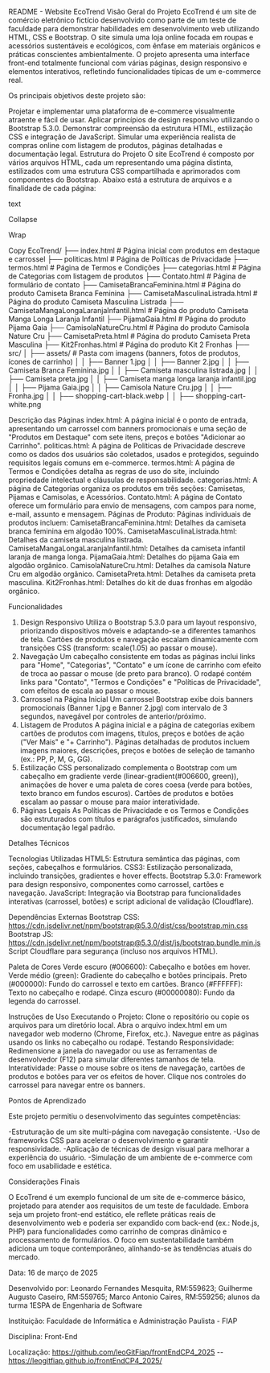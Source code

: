 README - Website EcoTrend
Visão Geral do Projeto
EcoTrend é um site de comércio eletrônico fictício desenvolvido como parte de um teste de faculdade para demonstrar habilidades em desenvolvimento web utilizando HTML, CSS e Bootstrap. O site simula uma loja online focada em roupas e acessórios sustentáveis e ecológicos, com ênfase em materiais orgânicos e práticas conscientes ambientalmente. O projeto apresenta uma interface front-end totalmente funcional com várias páginas, design responsivo e elementos interativos, refletindo funcionalidades típicas de um e-commerce real.

Os principais objetivos deste projeto são:

Projetar e implementar uma plataforma de e-commerce visualmente atraente e fácil de usar.
Aplicar princípios de design responsivo utilizando o Bootstrap 5.3.0.
Demonstrar compreensão da estrutura HTML, estilização CSS e integração de JavaScript.
Simular uma experiência realista de compras online com listagem de produtos, páginas detalhadas e documentação legal.
Estrutura do Projeto
O site EcoTrend é composto por vários arquivos HTML, cada um representando uma página distinta, estilizados com uma estrutura CSS compartilhada e aprimorados com componentes do Bootstrap. Abaixo está a estrutura de arquivos e a finalidade de cada página:

text

Collapse

Wrap

Copy
EcoTrend/
├── index.html                # Página inicial com produtos em destaque e carrossel
├── politicas.html            # Página de Políticas de Privacidade
├── termos.html               # Página de Termos e Condições
├── categorias.html           # Página de Categorias com listagem de produtos
├── Contato.html              # Página de formulário de contato
├── CamisetaBrancaFeminina.html      # Página do produto Camiseta Branca Feminina
├── CamisetaMasculinaListrada.html   # Página do produto Camiseta Masculina Listrada
├── CamisetaMangaLongaLaranjaInfantil.html  # Página do produto Camiseta Manga Longa Laranja Infantil
├── PijamaGaia.html           # Página do produto Pijama Gaia
├── CamisolaNatureCru.html    # Página do produto Camisola Nature Cru
├── CamisetaPreta.html        # Página do produto Camiseta Preta Masculina
├── Kit2Fronhas.html          # Página do produto Kit 2 Fronhas
├── src/
│   ├── assets/              # Pasta com imagens (banners, fotos de produtos, ícones de carrinho)
│   │   ├── Banner 1.jpg
│   │   ├── Banner 2.jpg
│   │   ├── Camiseta Branca Feminina.jpg
│   │   ├── Camiseta masculina listrada.jpg
│   │   ├── Camiseta preta.jpg
│   │   ├── Camiseta manga longa laranja infantil.jpg
│   │   ├── Pijama Gaia.jpg
│   │   ├── Camisola Nature Cru.jpg
│   │   ├── Fronha.jpg
│   │   ├── shopping-cart-black.webp
│   │   ├── shopping-cart-white.png

Descrição das Páginas
index.html: A página inicial é o ponto de entrada, apresentando um carrossel com banners promocionais e uma seção de "Produtos em Destaque" com sete itens, preços e botões "Adicionar ao Carrinho".
politicas.html: A página de Políticas de Privacidade descreve como os dados dos usuários são coletados, usados e protegidos, seguindo requisitos legais comuns em e-commerce.
termos.html: A página de Termos e Condições detalha as regras de uso do site, incluindo propriedade intelectual e cláusulas de responsabilidade.
categorias.html: A página de Categorias organiza os produtos em três seções: Camisetas, Pijamas e Camisolas, e Acessórios.
Contato.html: A página de Contato oferece um formulário para envio de mensagens, com campos para nome, e-mail, assunto e mensagem.
Páginas de Produto: Páginas individuais de produtos incluem:
CamisetaBrancaFeminina.html: Detalhes da camiseta branca feminina em algodão 100%.
CamisetaMasculinaListrada.html: Detalhes da camiseta masculina listrada.
CamisetaMangaLongaLaranjaInfantil.html: Detalhes da camiseta infantil laranja de manga longa.
PijamaGaia.html: Detalhes do pijama Gaia em algodão orgânico.
CamisolaNatureCru.html: Detalhes da camisola Nature Cru em algodão orgânico.
CamisetaPreta.html: Detalhes da camiseta preta masculina.
Kit2Fronhas.html: Detalhes do kit de duas fronhas em algodão orgânico.

Funcionalidades
1. Design Responsivo
Utiliza o Bootstrap 5.3.0 para um layout responsivo, priorizando dispositivos móveis e adaptando-se a diferentes tamanhos de tela.
Cartões de produtos e navegação escalam dinamicamente com transições CSS (transform: scale(1.05) ao passar o mouse).
2. Navegação
Um cabeçalho consistente em todas as páginas inclui links para "Home", "Categorias", "Contato" e um ícone de carrinho com efeito de troca ao passar o mouse (de preto para branco).
O rodapé contém links para "Contato", "Termos e Condições" e "Políticas de Privacidade", com efeitos de escala ao passar o mouse.
3. Carrossel na Página Inicial
Um carrossel Bootstrap exibe dois banners promocionais (Banner 1.jpg e Banner 2.jpg) com intervalo de 3 segundos, navegável por controles de anterior/próximo.
4. Listagem de Produtos
A página inicial e a página de categorias exibem cartões de produtos com imagens, títulos, preços e botões de ação ("Ver Mais" e "+ Carrinho").
Páginas detalhadas de produtos incluem imagens maiores, descrições, preços e botões de seleção de tamanho (ex.: PP, P, M, G, GG).
5. Estilização
CSS personalizado complementa o Bootstrap com um cabeçalho em gradiente verde (linear-gradient(#006600, green)), animações de hover e uma paleta de cores coesa (verde para botões, texto branco em fundos escuros).
Cartões de produtos e botões escalam ao passar o mouse para maior interatividade.
6. Páginas Legais
As Políticas de Privacidade e os Termos e Condições são estruturados com títulos e parágrafos justificados, simulando documentação legal padrão.

Detalhes Técnicos

Tecnologias Utilizadas
HTML5: Estrutura semântica das páginas, com seções, cabeçalhos e formulários.
CSS3: Estilização personalizada, incluindo transições, gradientes e hover effects.
Bootstrap 5.3.0: Framework para design responsivo, componentes como carrossel, cartões e navegação.
JavaScript: Integração via Bootstrap para funcionalidades interativas (carrossel, botões) e script adicional de validação (Cloudflare).

Dependências Externas
Bootstrap CSS: https://cdn.jsdelivr.net/npm/bootstrap@5.3.0/dist/css/bootstrap.min.css
Bootstrap JS: https://cdn.jsdelivr.net/npm/bootstrap@5.3.0/dist/js/bootstrap.bundle.min.js
Script Cloudflare para segurança (incluso nos arquivos HTML).

Paleta de Cores
Verde escuro (#006600): Cabeçalho e botões em hover.
Verde médio (green): Gradiente do cabeçalho e botões principais.
Preto (#000000): Fundo do carrossel e texto em cartões.
Branco (#FFFFFF): Texto no cabeçalho e rodapé.
Cinza escuro (#00000080): Fundo da legenda do carrossel.

Instruções de Uso
Executando o Projeto:
Clone o repositório ou copie os arquivos para um diretório local.
Abra o arquivo index.html em um navegador web moderno (Chrome, Firefox, etc.).
Navegue entre as páginas usando os links no cabeçalho ou rodapé.
Testando Responsividade:
Redimensione a janela do navegador ou use as ferramentas de desenvolvedor (F12) para simular diferentes tamanhos de tela.
Interatividade:
Passe o mouse sobre os itens de navegação, cartões de produtos e botões para ver os efeitos de hover.
Clique nos controles do carrossel para navegar entre os banners.

Pontos de Aprendizado

Este projeto permitiu o desenvolvimento das seguintes competências:

-Estruturação de um site multi-página com navegação consistente.
-Uso de frameworks CSS para acelerar o desenvolvimento e garantir responsividade.
-Aplicação de técnicas de design visual para melhorar a experiência do usuário.
-Simulação de um ambiente de e-commerce com foco em usabilidade e estética.

Considerações Finais

O EcoTrend é um exemplo funcional de um site de e-commerce básico, projetado para atender aos requisitos de um teste de faculdade. Embora seja um projeto front-end estático, ele reflete práticas reais de desenvolvimento web e poderia ser expandido com back-end (ex.: Node.js, PHP) para funcionalidades como carrinho de compras dinâmico e processamento de formulários. O foco em sustentabilidade também adiciona um toque contemporâneo, alinhando-se às tendências atuais do mercado.

Data: 16 de março de 2025

Desenvolvido por: Leonardo Fernandes Mesquita, RM:559623; Guilherme Augusto Caseiro, RM:559765; Marco Antonio Caires, RM:559256; alunos da turma 1ESPA de Engenharia de Software

Instituição: Faculdade de Informática e Administração Paulista - FIAP

Disciplina: Front-End

Localização: https://github.com/leoGitFiap/frontEndCP4_2025 -- https://leogitfiap.github.io/frontEndCP4_2025/ 
